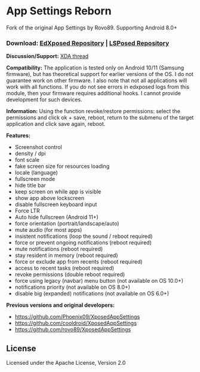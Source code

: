 App Settings Reborn
===========

Fork of the original App Settings by Rovo89. Supporting Android 8.0+

### Download: [EdXposed Repository](https://repo.xposed.info/module/ru.bluecat.android.xposed.mods.appsettings) | [LSPosed Repository](https://github.com/Xposed-Modules-Repo/ru.bluecat.android.xposed.mods.appsettings/releases)

**Discussion/Support:** [XDA thread](https://forum.xda-developers.com/t/mod-xposed-app-settings-reborn.4141339)

**Compatibility:**
The application is tested only on Android 10/11 (Samsung firmware), but has theoretical support for earlier versions of the OS. I do not guarantee work on other firmware. I also note that not all applications will work with all functions.
If you do not see errors in edxposed logs from this module, then your firmware requires additional hooks. I cannot provide development for such devices.

**Information:**
Using the function revoke/restore permissions: select the permissions and click ok + save, reboot, return to the submenu of the target application and click save again, reboot.

**Features:**
- Screenshot control
- density / dpi
- font scale
- fake screen size for resources loading
- locale (language)
- fullscreen mode
- hide title bar
- keep screen on while app is visible
- show app above lockscreen
- disable fullscreen keyboard input
- Force LTR
- Auto hide fullscreen (Android 11+)
- force orientation (portrait/landscape/auto)
- mute audio (for most apps)
- insistent notifications (loop the sound / reboot required)
- force or prevent ongoing notifications (reboot required)
- mute notifications (reboot required)
- stay resident in memory (reboot required)
- force or exclude app from recents (reboot required)
- access to recent tasks (reboot required)
- revoke permissions (double reboot required)
- force using legacy (navbar) menu button (not available on OS 10.0+)
- notifications priority (not available on OS 8.0+)
- disable big (expanded) notifications (not available on OS 6.0+)

**Previous versions and original developers:**
- https://github.com/Phoenix09/XposedAppSettings
- https://github.com/cooldroid/XposedAppSettings
- https://github.com/rovo89/XposedAppSettings

License
-------

Licensed under the Apache License, Version 2.0
